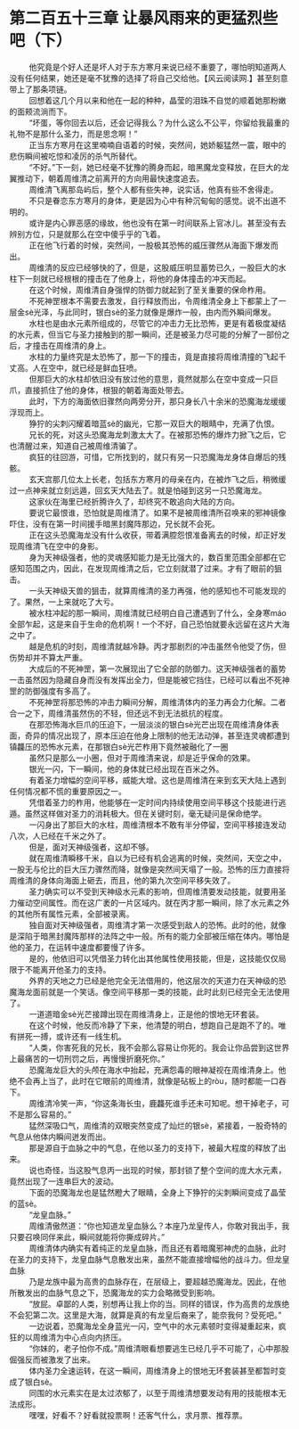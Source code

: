 <h1>第二百五十三章 让暴风雨来的更猛烈些吧（下）</h1>
<div id="content">&nbsp&nbsp&nbsp&nbsp&nbsp&nbsp&nbsp&nbsp
 他究竟是个好人还是坏人对于东方寒月来说已经不重要了，哪怕明知道两人没有任何结果，她还是毫不犹豫的选择了将自己交给他。【风云阅读网.】甚至刻意带上了那条项链。
 <br/>&nbsp&nbsp&nbsp&nbsp&nbsp&nbsp&nbsp&nbsp
 回想着这几个月以来和他在一起的种种，晶莹的泪珠不自觉的顺着她那粉嫩的面颊流淌而下。
 <br/>&nbsp&nbsp&nbsp&nbsp&nbsp&nbsp&nbsp&nbsp
 “坏蛋，等你回去以后，还会记得我么？为什么这么不公平，你留给我最重的礼物不是那什么圣力，而是思念啊！”
 <br/>&nbsp&nbsp&nbsp&nbsp&nbsp&nbsp&nbsp&nbsp
 正当东方寒月在这里喃喃自语着的时候，突然间，她娇躯猛然一震，眼中的悲伤瞬间被吃惊和凌厉的杀气所替代。
 <br/>&nbsp&nbsp&nbsp&nbsp&nbsp&nbsp&nbsp&nbsp
 “不好。”下一刻，她已经毫不犹豫的腾身而起，暗黑魔龙变释放，在巨大的龙翼推动下，朝着周维清之前离开的方向用最快速度追去。
 <br/>&nbsp&nbsp&nbsp&nbsp&nbsp&nbsp&nbsp&nbsp
 周维清飞离那岛屿后，整个人都有些失神，说实话，他真有些不舍得走。
 <br/>&nbsp&nbsp&nbsp&nbsp&nbsp&nbsp&nbsp&nbsp
 不只是眷恋东方寒月的身体，更是因为心中有种沉甸甸的感觉。说不出道不明的。
 <br/>&nbsp&nbsp&nbsp&nbsp&nbsp&nbsp&nbsp&nbsp
 或许是内心罪恶感的缘故，他也没有在第一时间联系上官冰儿。甚至没有去辨别方位，只是就那么在空中傻乎乎的飞着。
 <br/>&nbsp&nbsp&nbsp&nbsp&nbsp&nbsp&nbsp&nbsp
 正在他飞行着的时候，突然间，一股极其恐怖的威压骤然从海面下爆发而出。
 <br/>&nbsp&nbsp&nbsp&nbsp&nbsp&nbsp&nbsp&nbsp
 周维清的反应已经够快的了，但是，这股威压明显蓄势已久，一股巨大的水柱下一刻就已经根根的撞击在了他身上，将他的身体撞击的冲天而起。
 <br/>&nbsp&nbsp&nbsp&nbsp&nbsp&nbsp&nbsp&nbsp
 在这个时候，周维清自身强悍的防御力就起到了至关重要的保命柞用。
 <br/>&nbsp&nbsp&nbsp&nbsp&nbsp&nbsp&nbsp&nbsp
 不死神罡根本不需要去激发，自行释放而出，令周维清全身上下都蒙上了一层金sè光泽，与此同时，银白sè的圣力就像是爆炸一般，由内而外瞬间爆发。
 <br/>&nbsp&nbsp&nbsp&nbsp&nbsp&nbsp&nbsp&nbsp
 水柱也是由水元素所组成的，尽管它的冲击力无比恐怖，更是有着极度凝结的水元素，但当它与圣力接触到的那一瞬间，还是被圣力尽可能的分解了一部份之后，才撞击在周维清的身上。
 <br/>&nbsp&nbsp&nbsp&nbsp&nbsp&nbsp&nbsp&nbsp
 水柱的力量终究是太恐怖了，那一下的撞击，竟是直接将周维清撞的飞起千丈高。人在空中，就已经是鲜血狂喷。
 <br/>&nbsp&nbsp&nbsp&nbsp&nbsp&nbsp&nbsp&nbsp
 但那巨大的水柱却依旧没有放过他的意思，竟然就那么在空中变成一只巨爪，直接抓住了他的身体，根狠的朝着海面处带去。
 <br/>&nbsp&nbsp&nbsp&nbsp&nbsp&nbsp&nbsp&nbsp
 此时，下方的海面依旧骤然向两旁分开，那只身长八十余米的恐魔海龙缓缓浮现而上。
 <br/>&nbsp&nbsp&nbsp&nbsp&nbsp&nbsp&nbsp&nbsp
 狰狞的尖刺闪耀着暗蓝sè的幽光，它那一双巨大的眼睛中，充满了仇恨。
 <br/>&nbsp&nbsp&nbsp&nbsp&nbsp&nbsp&nbsp&nbsp
 兄长的死，对这头恐魔海龙刺激太大了。在被那恐怖的爆炸力掀飞之后，它也清醒过来，知道自己被周维清骗了。
 <br/>&nbsp&nbsp&nbsp&nbsp&nbsp&nbsp&nbsp&nbsp
 疯狂的往回游，可惜，它所找到的，就只有另一只恐魔海龙身体自爆后的残骸。
 <br/>&nbsp&nbsp&nbsp&nbsp&nbsp&nbsp&nbsp&nbsp
 玄天宫那几位太上长老，包括东方寒月的母亲在内，在被炸飞之后，稍微缓过一点神来就立刻远遁，回玄天大陆去了。就是怕碰到这另一只恐魔海龙。
 <br/>&nbsp&nbsp&nbsp&nbsp&nbsp&nbsp&nbsp&nbsp
 这家伙在海里已经折腾许久了，却终究不敢追向大陆的方向。
 <br/>&nbsp&nbsp&nbsp&nbsp&nbsp&nbsp&nbsp&nbsp
 要说它最恨谁，恐怕就是周维清了。如果不是被周维清所召唤来的邪神镜像吓住，没有在第一时间援手暗黑封魔阵那边，兄长就不会死。
 <br/>&nbsp&nbsp&nbsp&nbsp&nbsp&nbsp&nbsp&nbsp
 正在这头恐魔海龙没有什么收获，带着满腔怨恨准备离去的时候，却正好发现周维清飞在空中的身影。
 <br/>&nbsp&nbsp&nbsp&nbsp&nbsp&nbsp&nbsp&nbsp
 身为天神级强者，他的灵魂感知能力是无比强大的，数百里范围全部都在它感知范围之内，因此，在发现周维清之后，它立刻就潜了过来。才有了眼前的狙击。
 <br/>&nbsp&nbsp&nbsp&nbsp&nbsp&nbsp&nbsp&nbsp
 一头天神级天兽的狙击，就算周维清的圣力再强，他的感知也不可能发现的了。果然，一上来就吃了大亏。
 <br/>&nbsp&nbsp&nbsp&nbsp&nbsp&nbsp&nbsp&nbsp
 被水柱冲起的那一瞬间，周维清就已经明白自己遭遇到了什么，全身寒máo全部乍起，这是来自于生命的危机啊！一个不好，自己恐怕就要永远留在这片大海之中了。
 <br/>&nbsp&nbsp&nbsp&nbsp&nbsp&nbsp&nbsp&nbsp
 越是危机的时刻，周维清就越冷静。丙才那剧烈的冲击虽然令他受了伤，但伤势却并不算太严重。
 <br/>&nbsp&nbsp&nbsp&nbsp&nbsp&nbsp&nbsp&nbsp
 大成后的不死神罡，第一次展现出了它全部的防御力。这天神级强者的蓄势一击虽然因为隐藏自身而没有发挥出全力，但是能被它挡住，已经可以看出不死神罡的防御强度有多高了。
 <br/>&nbsp&nbsp&nbsp&nbsp&nbsp&nbsp&nbsp&nbsp
 不死神罡将那恐怖的冲击力瞬间分解，周维清体内的圣力再会力化解。二者合一之下，周维清虽然伤的不轻，但还远不到无法抵抗的程度。
 <br/>&nbsp&nbsp&nbsp&nbsp&nbsp&nbsp&nbsp&nbsp
 在那恐怖海水巨爪的压迫下，一层淡淡的银白sè光芒出现在周维清身体表面，奇异的情况出现了，原本压迫在他身上限制的他无法动弹，甚至连灵魂都遭到镇龘压的恐怖水元素，在那银白sè光芒柞用下竟然被融化了一圈
 <br/>&nbsp&nbsp&nbsp&nbsp&nbsp&nbsp&nbsp&nbsp
 虽然只是那么一小圈，但对于周维清来说，却是近乎保命的效果。
 <br/>&nbsp&nbsp&nbsp&nbsp&nbsp&nbsp&nbsp&nbsp
 银光一闪，下一瞬间，他的身体就已经出现在百米之外。
 <br/>&nbsp&nbsp&nbsp&nbsp&nbsp&nbsp&nbsp&nbsp
 有着圣力增幅的空间平移，威能大增。这也是周维清在来到玄天大陆上遇到任何情况都不慌的重要原因之一。
 <br/>&nbsp&nbsp&nbsp&nbsp&nbsp&nbsp&nbsp&nbsp
 凭借着圣力的柞用，他能够在一定时间内持续使用空间平移这个技能进行逃遁。虽然这样做对圣力的消耗极大。但在关键时刻，毫无疑问是保命绝学。
 <br/>&nbsp&nbsp&nbsp&nbsp&nbsp&nbsp&nbsp&nbsp
 一闪身出了那巨大的水柱，周维清根本不敢有半分停留，空间平移接连发动八次，人已经在千米之外了。
 <br/>&nbsp&nbsp&nbsp&nbsp&nbsp&nbsp&nbsp&nbsp
 但是，面对天神级强者，这却不够。
 <br/>&nbsp&nbsp&nbsp&nbsp&nbsp&nbsp&nbsp&nbsp
 就在周维清瞬移千米，自以为已经有机会逃离的时候，突然间，天空之中，一股无与伦比的巨大压力骤然而降，就像是突然间天塌了一般。恐怖的压力直接将周维清的身体向海面上砸去，而且，他的第九次空间平移失效了。
 <br/>&nbsp&nbsp&nbsp&nbsp&nbsp&nbsp&nbsp&nbsp
 圣力确实可以不受到天神级水元素的影响，但周维清要发动技能，就要用圣力催动空间属性。而在这广袤的一片区域内。就在丙才那一瞬间，除了水元素之外的其他所有属性元素，全部被录离。
 <br/>&nbsp&nbsp&nbsp&nbsp&nbsp&nbsp&nbsp&nbsp
 独自面对天神级强者，周维清才第一次感受到敌人的恐怖。此时的他，就像是深陷于暗黑封魔阵那样的法阵之中一般。所有的能力全部被压缩在体内。哪怕是他的圣力，在运转中速度都要慢了许多。
 <br/>&nbsp&nbsp&nbsp&nbsp&nbsp&nbsp&nbsp&nbsp
 是的，他依旧可以凭借圣力转化出其他属性使用技能，但是，这技能仅仅局限于不能离开他圣力的支持。
 <br/>&nbsp&nbsp&nbsp&nbsp&nbsp&nbsp&nbsp&nbsp
 外界的天地之力已经是他完全无法借用的，他这层次的天道力在天神级的恐魔海龙面前就是一个笑话。像空间平移那一类的技能，此时此刻已经完全无法使用了。
 <br/>&nbsp&nbsp&nbsp&nbsp&nbsp&nbsp&nbsp&nbsp
 一道道暗金sè光芒接蹲出现在周维清身上，正是他的恨地无环套装。
 <br/>&nbsp&nbsp&nbsp&nbsp&nbsp&nbsp&nbsp&nbsp
 在这个时候，他反而冷静了下来，他清楚的明白，想跑自己是跑不了的。唯有拼死一搏，或许还有一线生机。
 <br/>&nbsp&nbsp&nbsp&nbsp&nbsp&nbsp&nbsp&nbsp
 “人类，你害死我的兄长，我不会那么容易让你死的。我会让你品尝到这世界上最痛苦的一切刑罚之后，再慢慢折磨死你。”
 <br/>&nbsp&nbsp&nbsp&nbsp&nbsp&nbsp&nbsp&nbsp
 恐魔海龙巨大的头颅在海水中抬起，充满怨毒的眼神凝视在周维清身上。他绝不会再上当了，此时在它眼前的周维清，就像是砧板上的ròu，随时都能一口吞下。
 <br/>&nbsp&nbsp&nbsp&nbsp&nbsp&nbsp&nbsp&nbsp
 周维清冷笑一声，“你这条海长虫，鹿龘死谁手还未可知呢。想干掉老子，可不是那么容易的。”
 <br/>&nbsp&nbsp&nbsp&nbsp&nbsp&nbsp&nbsp&nbsp
 猛然深吸口气，周维清的双眼突然变成了灿烂的银sè，紧接着，一股奇特的气息从他体内瞬间迸发而出。
 <br/>&nbsp&nbsp&nbsp&nbsp&nbsp&nbsp&nbsp&nbsp
 那是源自于血脉之中的气息，在他以圣力的支持下，被最大程度的释放了出来。
 <br/>&nbsp&nbsp&nbsp&nbsp&nbsp&nbsp&nbsp&nbsp
 说也奇怪，当这股气息丙一出现的时候，那封锁了整个空间的庞大水元素，竟然出现了一连串巨大的波动。
 <br/>&nbsp&nbsp&nbsp&nbsp&nbsp&nbsp&nbsp&nbsp
 下面的恐魔海龙也是猛然瞪大了眼睛，全身上下狰狞的尖刺瞬间变成了晶莹的蓝sè。
 <br/>&nbsp&nbsp&nbsp&nbsp&nbsp&nbsp&nbsp&nbsp
 “龙皇血脉。”
 <br/>&nbsp&nbsp&nbsp&nbsp&nbsp&nbsp&nbsp&nbsp
 周维清傲然道：“你也知道龙皇血脉么？本座乃龙皇传人，你敢对我出手，我只要召唤同伴来此，瞬间就能将你撕成碎片。”
 <br/>&nbsp&nbsp&nbsp&nbsp&nbsp&nbsp&nbsp&nbsp
 周维清体内确实有着纯正的龙皇血脉，而且还有着暗魔邪神虎的血脉，此时在圣力的支持下，龙皇血脉气息散发出来，虽然不能直接增幅他的战斗力。但龙皇血脉
 <br/>&nbsp&nbsp&nbsp&nbsp&nbsp&nbsp&nbsp&nbsp
 乃是龙族中最为高贵的血脉存在，在层级上，要超越恐魔海龙。因此，在他所散发出的血脉气息之下，恐魔海龙的实力会略微受到影响。
 <br/>&nbsp&nbsp&nbsp&nbsp&nbsp&nbsp&nbsp&nbsp
 “放屁。卓鄙的人类，别想再让我上你的当。同样的错误，作为高贵的龙族绝不会犯第二次。这里是大海，就算是真的有龙皇后裔来了，能奈我何？受死吧。”
 <br/>&nbsp&nbsp&nbsp&nbsp&nbsp&nbsp&nbsp&nbsp
 一边说着，恐魔海龙全身蓝光一闪，空气中的水元素顿时变得凝重起来，疯狂的以周维清为中心点向内挤压。
 <br/>&nbsp&nbsp&nbsp&nbsp&nbsp&nbsp&nbsp&nbsp
 “你妹的，老子怕你不成。”周维清眼看想要逃生已经几乎不可能了，心中那股倔强反而被激发了出来。
 <br/>&nbsp&nbsp&nbsp&nbsp&nbsp&nbsp&nbsp&nbsp
 体内圣力全速运转，在这一瞬间，周维清身上的恨地无环套装甚至都暂时变成了银白sè。
 <br/>&nbsp&nbsp&nbsp&nbsp&nbsp&nbsp&nbsp&nbsp
 同围的水元素实在是太过浓郁了，以至于周维清想要发动有用的技能根本无法成形。
 <br/>&nbsp&nbsp&nbsp&nbsp&nbsp&nbsp&nbsp&nbsp
 嘿嘿，好看不？好看就投票啊！还客气什么，求月票、推荐票。
 <br/>&nbsp&nbsp&nbsp&nbsp&nbsp&nbsp&nbsp&nbsp
 <br/>&nbsp&nbsp&nbsp&nbsp&nbsp&nbsp&nbsp&nbsp
</div>
